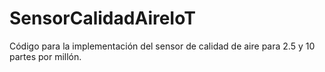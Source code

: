 # SensorCalidadAireIoT
Código para la implementación del sensor de calidad de aire para 2.5 y 10 partes por millón.
